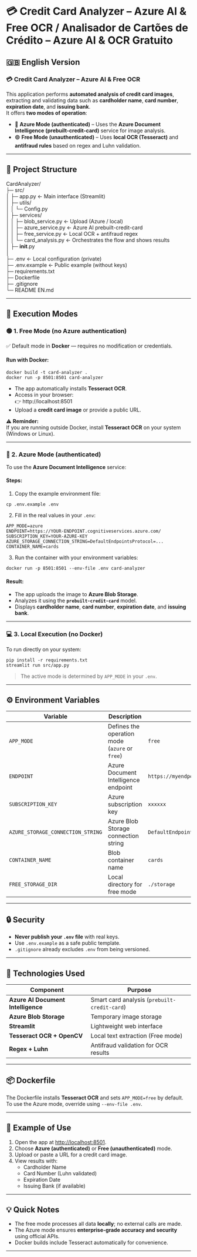 # 💳 Credit Card Analyzer – Azure AI & Free OCR / Analisador de Cartões de Crédito – Azure AI & OCR Gratuito


## 🇬🇧 English Version

### 💳 Credit Card Analyzer – Azure AI & Free OCR

This application performs **automated analysis of credit card images**, extracting and validating data such as **cardholder name**, **card number**, **expiration date**, and **issuing bank**.  
It offers **two modes of operation**:

- 🔵 **Azure Mode (authenticated)** – Uses the **Azure Document Intelligence (prebuilt-credit-card)** service for image analysis.  
- 🟢 **Free Mode (unauthenticated)** – Uses **local OCR (Tesseract)** and **antifraud rules** based on regex and Luhn validation.

---

## 🧱 Project Structure

CardAnalyzer/  
├─ src/  
│  ├─ app.py ← Main interface (Streamlit)  
│  ├─ utils/  
│  │   └─ Config.py  
│  ├─ services/  
│  │   ├─ blob_service.py ← Upload (Azure / local)  
│  │   ├─ azure_service.py ← Azure AI prebuilt-credit-card  
│  │   ├─ free_service.py ← Local OCR + antifraud regex  
│  │   └─ card_analysis.py ← Orchestrates the flow and shows results  
│  ├─ __init__.py  
│  
├─ .env ← Local configuration (private)  
├─ .env.example ← Public example (without keys)  
├─ requirements.txt  
├─ Dockerfile  
├─ .gitignore  
└─ README EN.md

---

## 🚀 Execution Modes

### 🟢 1. Free Mode (no Azure authentication)

✅ Default mode in **Docker** — requires no modification or credentials.

#### Run with Docker:
```
docker build -t card-analyzer .
docker run -p 8501:8501 card-analyzer
```

- The app automatically installs **Tesseract OCR**.  
- Access in your browser:  
  👉 http://localhost:8501  
- Upload a **credit card image** or provide a public URL.

⚠️ **Reminder:**  
If you are running outside Docker, install **Tesseract OCR** on your system (Windows or Linux).

---

### 🔵 2. Azure Mode (authenticated)

To use the **Azure Document Intelligence** service:

#### Steps:
1. Copy the example environment file:
```
cp .env.example .env
```
2. Fill in the real values in your `.env`:
```
APP_MODE=azure
ENDPOINT=https://YOUR-ENDPOINT.cognitiveservices.azure.com/
SUBSCRIPTION_KEY=YOUR-AZURE-KEY
AZURE_STORAGE_CONNECTION_STRING=DefaultEndpointsProtocol=...
CONTAINER_NAME=cards
```
3. Run the container with your environment variables:
```
docker run -p 8501:8501 --env-file .env card-analyzer
```

#### Result:
- The app uploads the image to **Azure Blob Storage**.  
- Analyzes it using the **`prebuilt-credit-card`** model.  
- Displays **cardholder name**, **card number**, **expiration date**, and **issuing bank**.

---

### 💻 3. Local Execution (no Docker)

To run directly on your system:
```
pip install -r requirements.txt
streamlit run src/app.py
```
> The active mode is determined by `APP_MODE` in your `.env`.

---

## ⚙️ Environment Variables

| Variable | Description | Example |
|-----------|-------------|----------|
| `APP_MODE` | Defines the operation mode (`azure` or `free`) | `free` |
| `ENDPOINT` | Azure Document Intelligence endpoint | `https://myendpoint.cognitiveservices.azure.com/` |
| `SUBSCRIPTION_KEY` | Azure subscription key | `xxxxxx` |
| `AZURE_STORAGE_CONNECTION_STRING` | Azure Blob Storage connection string | `DefaultEndpointsProtocol=...` |
| `CONTAINER_NAME` | Blob container name | `cards` |
| `FREE_STORAGE_DIR` | Local directory for free mode | `./storage` |

---

## 🔒 Security

- **Never publish your `.env` file** with real keys.  
- Use `.env.example` as a safe public template.  
- `.gitignore` already excludes `.env` from being versioned.

---

## 🧠 Technologies Used

| Component | Purpose |
|------------|----------|
| **Azure AI Document Intelligence** | Smart card analysis (`prebuilt-credit-card`) |
| **Azure Blob Storage** | Temporary image storage |
| **Streamlit** | Lightweight web interface |
| **Tesseract OCR + OpenCV** | Local text extraction (Free mode) |
| **Regex + Luhn** | Antifraud validation for OCR results |

---

## 📦 Dockerfile

The Dockerfile installs **Tesseract OCR** and sets `APP_MODE=free` by default.  
To use the Azure mode, override using `--env-file .env`.

---

## 🧩 Example of Use

1. Open the app at [http://localhost:8501](http://localhost:8501).  
2. Choose **Azure (authenticated)** or **Free (unauthenticated)** mode.  
3. Upload or paste a URL for a credit card image.  
4. View results with:
   - Cardholder Name  
   - Card Number (Luhn validated)  
   - Expiration Date  
   - Issuing Bank (if available)

---

## 💡 Quick Notes

- The free mode processes all data **locally**; no external calls are made.  
- The Azure mode ensures **enterprise-grade accuracy and security** using official APIs.  
- Docker builds include Tesseract automatically for convenience.

---
